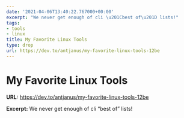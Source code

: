 ```yaml
---
date: '2021-04-06T13:40:22.767000+00:00'
excerpt: "We never get enough of cli \u201Cbest of\u201D lists!"
tags:
- tools
- linux
title: My Favorite Linux Tools
type: drop
url: https://dev.to/antjanus/my-favorite-linux-tools-12be
---
```


# My Favorite Linux Tools

**URL:** https://dev.to/antjanus/my-favorite-linux-tools-12be

**Excerpt:** We never get enough of cli “best of” lists!
